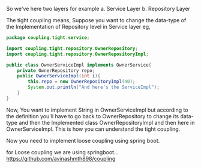 So we've here two layers for example 
a. Service Layer
b. Repository Layer

The tight coupling means, 
Suppose you want to change the data-type of the Implementation of Repository level in Service layer eg,

```java
package coupling.tight.service;

import coupling.tight.repository.OwnerRepository;
import coupling.tight.repository.OwnerRepositoryImpl;

public class OwnerServiceImpl implements OwnerService{
    private OwnerRepository repo;
    public OwnerServiceImpl(int i){
        this.repo = new OwnerRepositoryImpl(40);
        System.out.println("And here's the ServiceImpl");
    }
}
```
Now, You want to implement String in OwnerServiceImpl but according to the definition
you'll have to go back to OwnerRepository to change its data-type and then the Implemented class OwnerRepositoryImpl and then here in OwnerServiceImpl.
This is how you can understand the tight coupling.

Now you need to implement loose coupling using spring boot.

for Loose coupling we are using springboot...
https://github.com/avinashmth898/coupling
